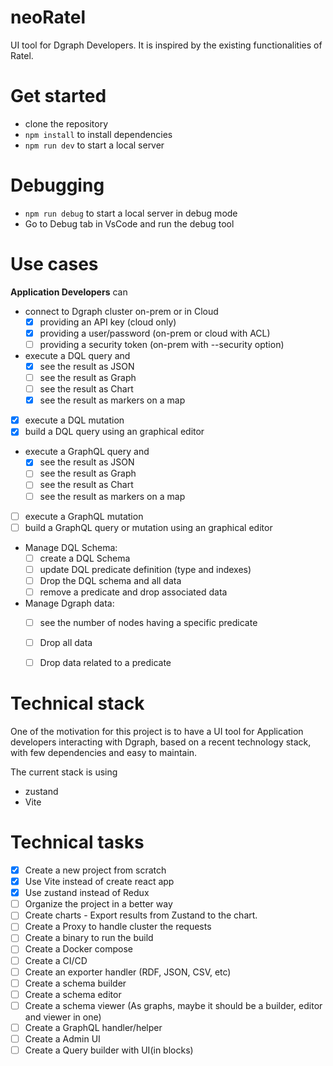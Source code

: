 # neoRatel

UI tool for Dgraph Developers.
It is inspired by the existing functionalities of Ratel.

# Get started

- clone the repository
- `npm install` to install dependencies
- `npm run dev` to start a local server 

# Debugging

- `npm run debug` to start a local server in debug mode
- Go to Debug tab in VsCode and run the debug tool

# Use cases

**Application Developers** can 
- connect to Dgraph cluster on-prem or in Cloud
  - [x] providing an API key (cloud only)
  - [x] providing a user/password (on-prem or cloud with ACL)
  - [ ] providing a security token (on-prem with --security option)

- execute a DQL query and 
  - [x] see the result as JSON
  - [ ] see the result as Graph
  - [ ] see the result as Chart
  - [x] see the result as markers on a map
- [x] execute a DQL mutation
- [x] build a DQL query using an graphical editor

- execute a GraphQL query and 
  - [x] see the result as JSON
  - [ ] see the result as Graph
  - [ ] see the result as Chart
  - [ ] see the result as markers on a map
- [ ] execute a GraphQL mutation
- [ ] build a GraphQL query or mutation using an graphical editor

- Manage DQL Schema: 
  - [ ] create a DQL Schema
  - [ ] update DQL predicate definition (type and indexes)
  - [ ] Drop the DQL schema and all data
  - [ ] remove a predicate and drop associated data

- Manage Dgraph data: 
  - [ ] see the number of nodes having a specific predicate
  - [ ] Drop all data 
  - [ ] Drop data related to a predicate
   
  
# Technical stack
One of the motivation for this project is to have a UI tool for Application developers interacting with Dgraph, based on a recent technology stack, with few dependencies and easy to maintain.

The current stack is using
- zustand
- Vite 


# Technical tasks
- [x] Create a new project from scratch
- [x] Use Vite instead of create react app
- [x] Use zustand instead of Redux
- [ ] Organize the project in a better way
- [ ] Create charts - Export results from Zustand to the chart.
- [ ] Create a Proxy to handle cluster the requests
- [ ] Create a binary to run the build
- [ ] Create a Docker compose
- [ ] Create a CI/CD
- [ ] Create an exporter handler (RDF, JSON, CSV, etc)
- [ ] Create a schema builder
- [ ] Create a schema editor
- [ ] Create a schema viewer (As graphs, maybe it should be a builder, editor and viewer in one)
- [ ] Create a GraphQL handler/helper
- [ ] Create a Admin UI
- [ ] Create a Query builder with UI(in blocks)
